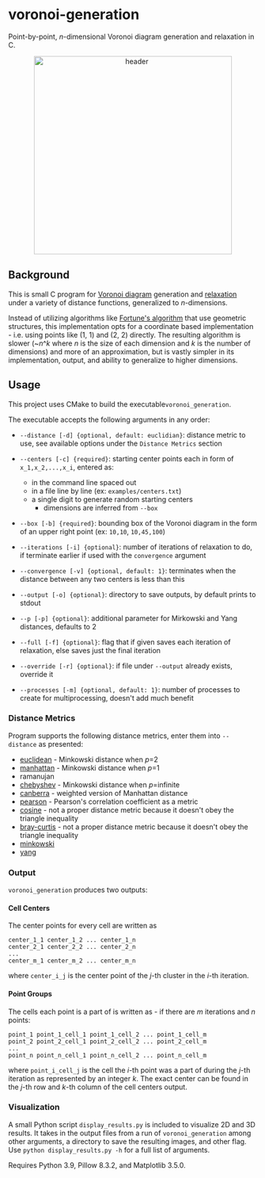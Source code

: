 # voronoi-generation
Point-by-point, *n*-dimensional Voronoi diagram generation and relaxation in C.

<p align="center">
  <img width="400" src="https://media3.giphy.com/media/9FaM4l3F6FLsjvatmk/giphy.gif?cid=790b761167f73c5c8d9807451e5d20ddfc6e121b299f8d03&rid=giphy.gif&ct=g" alt="header">
</p>

## Background 

This is small C program for [Voronoi diagram](https://en.wikipedia.org/wiki/Voronoi_diagram) generation and [relaxation](https://en.wikipedia.org/wiki/Lloyd%27s_algorithm) under a variety of distance functions, generalized to *n*-dimensions.

Instead of utilizing algorithms like [Fortune's algorithm](https://en.wikipedia.org/wiki/Fortune%27s_algorithm) that use geometric structures, this implementation opts for a coordinate based implementation - i.e. using points like (1, 1) and (2, 2) directly. The resulting algorithm is slower (~*n*^*k* where *n* is the size of each dimension and *k* is the number of dimensions) and more of an approximation, but is vastly simpler in its implementation, output, and ability to generalize to higher dimensions.

## Usage

This project uses CMake to build the executable`voronoi_generation`.

The executable accepts the following arguments in any order:

- `--distance [-d] {optional, default: euclidian}`: distance metric to use, see available options under the `Distance Metrics` section

- `--centers [-c] {required}`: starting center points each in form of `x_1,x_2,...,x_i`, entered as:
  - in the command line spaced out
  - in a file line by line (ex: `examples/centers.txt`)
  - a single digit to generate random starting centers
    - dimensions are inferred from `--box`

- `--box [-b] {required}`: bounding box of the Voronoi diagram in the form of an upper right point (ex: `10,10`, `10,45,100`)

- `--iterations [-i] {optional}`: number of iterations of relaxation to do, if terminate earlier if used with the `convergence` argument

- `--convergence [-v] {optional, default: 1}`: terminates when the distance between any two centers is less than this

- `--output [-o] {optional}`: directory to save outputs, by default prints to stdout

- `--p [-p] {optional}`: additional parameter for Mirkowski and Yang distances, defaults to 2

- `--full [-f] {optional}`: flag that if given saves each iteration of relaxation, else saves just the final iteration

- `--override [-r] {optional}`: if file under `--output` already exists, override it

- `--processes [-m] {optional, default: 1}`: number of processes to create for multiprocessing, doesn't add much benefit

### Distance Metrics

Program supports the following distance metrics, enter them into `--distance` as presented:

- [euclidean](https://en.wikipedia.org/wiki/Euclidean_distance) - Minkowski distance when *p*=2
- [manhattan](https://en.wikipedia.org/wiki/Taxicab_geometry) - Minkowski distance when *p*=1
- ramanujan
- [chebyshev](https://en.wikipedia.org/wiki/Chebyshev_distance) - Minkowski distance when *p*=infinite
- [canberra](https://en.wikipedia.org/wiki/Canberra_distance) - weighted version of Manhattan distance
- [pearson](https://en.wikipedia.org/wiki/Pearson_correlation_coefficient#Pearson's_distance) - Pearson's correlation coefficient as a metric
- [cosine](https://en.wikipedia.org/wiki/Cosine_similarity) - not a proper distance metric because it doesn't obey the triangle inequality
- [bray-curtis](https://docs.scipy.org/doc/scipy/reference/generated/scipy.spatial.distance.braycurtis.html#scipy.spatial.distance.braycurtis) - not a proper distance metric because it doesn't obey the triangle inequality 
- [minkowski](https://en.wikipedia.org/wiki/Minkowski_distance)
- [yang](https://www.ccs.neu.edu/home/radivojac/papers/yang_dataminknowldisc_2019.pdf)

### Output

`voronoi_generation` produces two outputs:

#### Cell Centers

The center points for every cell are written as

```
center_1_1 center_1_2 ... center_1_n
center_2_1 center_2_2 ... center_2_n
...
center_m_1 center_m_2 ... center_m_n
```

where `center_i_j` is the center point of the *j*-th cluster in the *i*-th iteration.

#### Point Groups

The cells each point is a part of is written as - if there are *m* iterations and *n* points:

```
point_1 point_1_cell_1 point_1_cell_2 ... point_1_cell_m
point_2 point_2_cell_1 point_2_cell_2 ... point_2_cell_m
...
point_n point_n_cell_1 point_n_cell_2 ... point_n_cell_m
```

where `point_i_cell_j` is the cell the *i*-th point was a part of during the *j*-th iteration as represented by an integer *k*. The exact center can be found in the *j*-th row and *k*-th column of the cell centers output.

### Visualization

A small Python script `display_results.py` is included to visualize 2D and 3D results. It takes in the output files from a run of `voronoi_generation` among other arguments, a directory to save the resulting images, and other flag. Use `python display_results.py -h` for a full list of arguments.

Requires Python 3.9, Pillow 8.3.2, and Matplotlib 3.5.0.